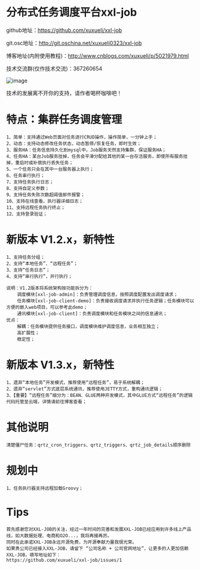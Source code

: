 # 分布式任务调度平台xxl-job
github地址：https://github.com/xuxueli/xxl-job

git.osc地址：http://git.oschina.net/xuxueli0323/xxl-job

博客地址(内附使用教程)：http://www.cnblogs.com/xuxueli/p/5021979.html

技术交流群(仅作技术交流)：367260654

![image](http://images2015.cnblogs.com/blog/554415/201605/554415-20160513183306234-1939652116.png)

技术的发展离不开你的支持，请作者喝杯咖啡吧！
	
# 特点：集群任务调度管理
	1、简单：支持通过Web页面对任务进行CRUD操作，操作简单，一分钟上手；
	2、动态：支持动态修改任务状态，动态暂停/恢复任务，即时生效；
	3、服务HA：任务信息持久化到mysql中，Job服务天然支持集群，保证服务HA；
	4、任务HA：某台Job服务挂掉，任务会平滑分配给其他的某一台存活服务，即使所有服务挂掉，重启时或补偿执行丢失任务；
	5、一个任务只会在其中一台服务器上执行；
	6、任务串行执行；
	7、支持任务执行日志；
	8、支持自定义参数；
	9、支持任务失败次数超阈值邮件报警；
	10、支持在线查看，执行器详细日志；
	11、支持远程任务执行终止；
	12、支持登录验证；

# 新版本 V1.2.x，新特性
	1、支持任务分组；
	2、支持“本地任务”、“远程任务”；
	3、支持“任务日志”；
	4、支持“串行执行”，并行执行；
	
	说明：V1.2版本将系统架构按功能拆分为：
		调度模块[xxl-job-admin]：负责管理调度信息，按照调度配置发出调度请求；
		任务模块[xxl-job-client-demo]：负责接收调度请求并执行任务逻辑；任务模块可以方便的嵌入web项目，可以参考此demo；
		通讯模块[xxl-job-client]：负责调度模块和任务模块之间的信息通讯；
	优点：
		解耦：任务模块提供任务接口，调度模块维护调度信息，业务相互独立；
		高扩展性；
		稳定性；

# 新版本 V1.3.x，新特性
	1、遗弃“本地任务”开发模式，推荐使用“远程任务”，易于系统解耦；
	2、遗弃“servlet”方式底层系统通讯，推荐使用JETTY方式，重构通讯逻辑；
	3、【重要】“远程任务”细分为：BEAN、GLUE两种开发模式，其中GLUE方式“远程任务”的逻辑代码托管至云端，详情请前往博客查看；
		
	
# 其他说明
	清楚僵尸任务：qrtz_cron_triggers、qrtz_triggers、qrtz_job_details顺序删除

# 规划中
	1、任务执行器支持远程加载Groovy；
	
# Tips
	首先感谢您对XXL-JOB的关注，经过一年时间的完善和发展XXL-JOB已经应用到许多线上产品线，如大数据处理、电商和O2O...，我将再接再厉。
	同时在此承诺XXL-JOB永远开源免费，为开源奉献力量我很光荣。
	如果贵公司已经接入XXL-JOB，请留下 “公司名称 + 公司官网地址”，让更多的人更加信赖XXL-JOB，填写地址如下：
	https://github.com/xuxueli/xxl-job/issues/1